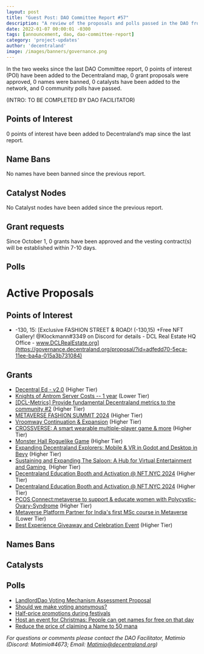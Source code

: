 ```yaml
---
layout: post
title: "Guest Post: DAO Committee Report #57"
description: "A review of the proposals and polls passed in the DAO from October 1 through October 15".
date: 2022-01-07 00:00:01 -0300
tags: [announcement, dao, dao-committee-report]
category: 'project-updates'
author: 'decentraland'
image: /images/banners/governance.png
---
```


In the two weeks since the last DAO Committee report, 0 points of interest (POI) have been added to the Decentraland map, 0 grant proposals were approved, 0 names were banned, 0 catalysts have been added to the network, and 0 community polls have passed.

(INTRO: TO BE COMPLETED BY DAO FACILITATOR)

## Points of Interest
0 points of interest have been added to Decentraland’s map since the last report.


## Name Bans

No names have been banned since the previous report.

## Catalyst Nodes
No Catalyst nodes have been added since the previous report.


## Grant requests
Since October 1, 0 grants have been approved and the vesting contract(s) will be established within 7-10 days.


## Polls


# Active Proposals

## Points of Interest

* -130, 15: [Exclusive FASHION STREET &amp; ROAD! (-130,15) +Free NFT Gallery! @Klockmann#3349 on Discord for details - DCL Real Estate HQ Office - www.DCLRealEstate.org](https://governance.decentraland.org/proposal/?id=adfedd70-5eca-11ee-ba4a-015a3b731084)

## Grants

* [Decentral Ed - v2.0](https://governance.decentraland.org/proposal/?id=4e3914f0-60cd-11ee-b14c-4954da90424e) (Higher Tier)
* [Knights of Antrom Server Costs -- 1 year](https://governance.decentraland.org/proposal/?id=40d39160-6063-11ee-af3f-d9f6b00b3bf3) (Lower Tier)
* [[DCL-Metrics] Provide fundamental Decentraland metrics to the community #2](https://governance.decentraland.org/proposal/?id=87fa6ad0-605b-11ee-af3f-d9f6b00b3bf3) (Higher Tier)
* [METAVERSE FASHION SUMMIT 2024](https://governance.decentraland.org/proposal/?id=6307a750-6020-11ee-af3f-d9f6b00b3bf3) (Higher Tier)
* [Vroomway Continuation &amp; Expansion](https://governance.decentraland.org/proposal/?id=95bc6120-6013-11ee-af3f-d9f6b00b3bf3) (Higher Tier)
* [CROSSVERSE: A smart wearable multiple-player game &amp; more](https://governance.decentraland.org/proposal/?id=fc6511e0-6001-11ee-af3f-d9f6b00b3bf3) (Higher Tier)
* [Monster Hall Roguelike Game](https://governance.decentraland.org/proposal/?id=d4fb52c0-5ff9-11ee-af3f-d9f6b00b3bf3) (Higher Tier)
* [Expanding Decentraland Explorers: Mobile &amp; VR in Godot and Desktop in Bevy](https://governance.decentraland.org/proposal/?id=cb04d870-5ff6-11ee-af3f-d9f6b00b3bf3) (Higher Tier)
* [Sustaining and Expanding The Saloon: A Hub for Virtual Entertainment and Gaming ](https://governance.decentraland.org/proposal/?id=5a5d3c30-5ff5-11ee-af3f-d9f6b00b3bf3) (Higher Tier)
* [Decentraland Education Booth and Activation @ NFT.NYC 2024](https://governance.decentraland.org/proposal/?id=2de81760-587f-11ee-a5cc-3955d256c410) (Higher Tier)
* [Decentraland Education Booth and Activation @ NFT.NYC 2024](https://governance.decentraland.org/proposal/?id=68f6ae50-587c-11ee-a5cc-3955d256c410) (Higher Tier)
* [PCOS Connect:metaverse to support &amp; educate women with Polycystic-Ovary-Syndrome](https://governance.decentraland.org/proposal/?id=0958a370-579d-11ee-928e-f3cf6b63fb15) (Higher Tier)
* [ Metaverse Platform Partner for India&#39;s first MSc course in  Metaverse](https://governance.decentraland.org/proposal/?id=8cec1b40-56e4-11ee-a316-f7cb33d268e0) (Lower Tier)
* [Best Experience Giveaway and Celebration Event](https://governance.decentraland.org/proposal/?id=847fd5c0-5665-11ee-a204-6d32ab6b9ff8) (Higher Tier)

## Names Bans


## Catalysts


## Polls

* [LandlordDao Voting Mechanism Assessment Proposal](https://governance.decentraland.org/proposal/?id=d1739520-6005-11ee-af3f-d9f6b00b3bf3)
* [Should we make voting anonymous?](https://governance.decentraland.org/proposal/?id=bb0bc1c0-5e18-11ee-bdee-5fa9957b5d58)
* [Half-price promotions during festivals ](https://governance.decentraland.org/proposal/?id=425ea170-5d32-11ee-a299-75d9a81a786c)
* [Host an event for Christmas: People can get names for free on that day](https://governance.decentraland.org/proposal/?id=1d8b1960-5d31-11ee-a299-75d9a81a786c)
* [Reduce the price of claiming a Name to 50 mana](https://governance.decentraland.org/proposal/?id=48c2edf0-5d2d-11ee-a299-75d9a81a786c)

*For questions or comments please contact the DAO Facilitator, Matimio (Discord: Matimio#4673; Email: [Matimio@decentraland.org](mailto:Matimio@decentraland.org))*